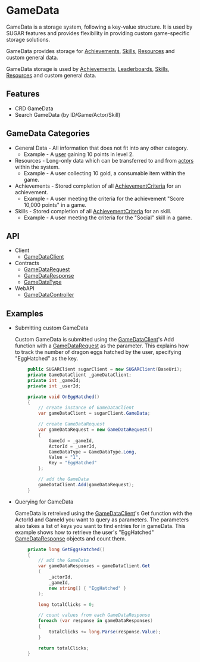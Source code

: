 # GameData
GameData is a storage system, following a key-value structure. It is used by SUGAR features and provides flexibility in providing custom game-specific storage solutions.

GameData provides storage for [Achievements](/features/Achievements.html), [Skills](/features/Skills.html), [Resources](/features/Resources.html) and custom general data. 

GameData storage is used by [Achievements](/articles/Achievements), [Leaderboards](/articles/Leaderboards), [Skills](/articles/Skills), [Resources](/articles/Resources) and custom general data. 

## Features
* CRD GameData 
* Search GameData (by ID/Game/Actor/Skill)

## GameData Categories
- General Data - All information that does not fit into any other category.
    - Example - A [user](/features/user.html) gaining 10 points in level 2.
- Resources - Long-only data which can be transferred to and from [actors](/features/actor.html) within the system.
    - Example - A user collecting 10 gold, a consumable item within the game. 
- Achievements - Stored completion of all [AchievementCriteria](xref:PlayGen.SUGAR.Contracts.AchievementCriteria) for an achievement.
    - Example - A user meeting the criteria for the achievement "Score 10,000 points" in a game.
- Skills - Stored completion of all [AchievementCriteria](xref:PlayGen.SUGAR.Contracts.AchievementCriteria) for an skill.
    - Example - A user meeting the criteria for the "Social" skill in a game.

## API
* Client
    * [GameDataClient](xref:PlayGen.SUGAR.Client.GameDataClient)
* Contracts
    * [GameDataRequest](xref:PlayGen.SUGAR.Contracts.GameDataRequest)
    * [GameDataResponse](xref:PlayGen.SUGAR.Contracts.GameDataResponse)
    * [GameDataType](xref:PlayGen.SUGAR.Contracts.CriteriaQueryType)
* WebAPI
    * [GameDataController](xref:PlayGen.SUGAR.WebAPI.Controllers.GameDataController)

## Examples
* Submitting custom GameData

 	Custom GameData is submitted using the [GameDataClient](xref:PlayGen.SUGAR.Client.GameDataClient)'s Add function with a [GameDataRequest](xref:PlayGen.SUGAR.Contracts.GameDataRequest) as the parameter. This explains how to track the number of dragon eggs hatched by the user, specifying "EggHatched" as the key.

```cs 
		public SUGARClient sugarClient = new SUGARClient(BaseUri);
		private GameDataClient _gameDataClient;
		private int _gameId;
		private int _userId;

		private void OnEggHatched()
		{
			// create instance of GameDataClient
			var gameDataClient = sugarClient.GameData;

			// create GameDataRequest
			var gameDataRequest = new GameDataRequest()
			{
				GameId = _gameId,
				ActorId = _userId,
				GameDataType = GameDataType.Long,
				Value = "1",
				Key = "EggHatched"
			};

			// add the GameData
			gameDataClient.Add(gameDataRequest);
		}
```

* Querying for GameData

	GameData is retreived using the [GameDataClient](xref:PlayGen.SUGAR.Client.GameDataClient)'s Get function with the ActorId and GameId you want to query as parameters. The parameters also takes a list of keys you want to find entries for in gameData. This example shows how to retrieve the user's "EggHatched" [GameDataResponse](xref:PlayGen.SUGAR.Contracts.GameDataResponse) objects and count them.

```cs 
		private long GetEggsHatched()
		{
			// add the GameData
			var gameDataResponses = gameDataClient.Get
			(
				_actorId,
				_gameId,
				new string[] { "EggHatched" }
			);

			long totalClicks = 0;

			// count values from each GameDataResponse
			foreach (var response in gameDataResponses)
			{
				totalClicks += long.Parse(response.Value);
			}

			return totalClicks;
		}
```